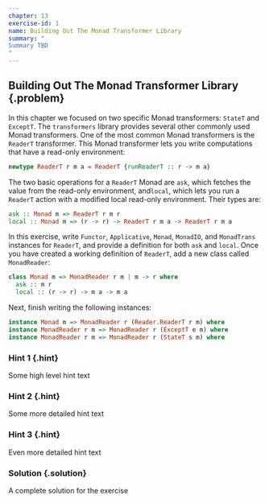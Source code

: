 ```yaml
---
chapter: 13
exercise-id: 1
name: Building Out The Monad Transformer Library
summary: "
Summary TBD
"
---
```


## Building Out The Monad Transformer Library {.problem}

In this chapter we focused on two specific Monad transformers: `StateT` and
`ExceptT`. The `transformers` library provides several other commonly used Monad
transformers. One of the most common Monad transformers is the `ReaderT`
transformer. This Monad transformer lets you write computations that have a
read-only environment:

```haskell
newtype ReaderT r m a = ReaderT {runReaderT :: r -> m a}
```

The two basic operations for a `ReaderT` Monad are `ask`, which fetches the
value from the read-only environment, and`local`, which lets you run a `ReaderT`
action with a modified local read-only environment. Their types are:

```haskell
ask :: Monad m => ReaderT r m r
local :: Monad m => (r -> r) -> ReaderT r m a -> ReaderT r m a
```

In this exercise, write `Functor`, `Applicative`, `Monad`, `MonadIO`, and
`MonadTrans` instances for `ReaderT`, and provide a definition for both `ask`
and `local`. Once you have created a working definition of `ReaderT`, add a new
class called `MonadReader`:

```haskell
class Monad m => MonadReader r m | m -> r where
  ask :: m r
  local :: (r -> r) -> m a -> m a
```

Next, finish writing the following instances:

```haskell
instance Monad m => MonadReader r (Reader.ReaderT r m) where
instance MonadReader r m => MonadReader r (ExceptT e m) where
instance MonadReader r m => MonadReader r (StateT s m) where
```

### Hint 1 {.hint}

Some high level hint text

### Hint 2 {.hint}

Some more detailed hint text

### Hint 3 {.hint}

Even more detailed hint text

### Solution {.solution}

A complete solution for the exercise
